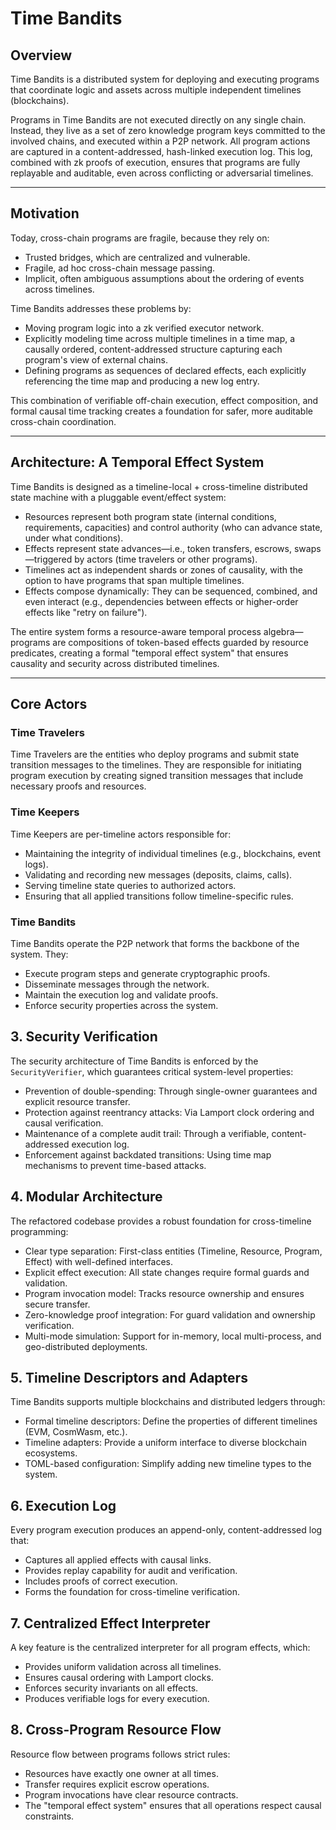 # Time Bandits

## Overview

Time Bandits is a distributed system for deploying and executing programs that coordinate logic and assets across multiple independent timelines (blockchains).

Programs in Time Bandits are not executed directly on any single chain. Instead, they live as a set of zero knowledge program keys committed to the involved chains, and executed within a P2P network. All program actions are captured in a content-addressed, hash-linked execution log. This log, combined with zk proofs of execution, ensures that programs are fully replayable and auditable, even across conflicting or adversarial timelines.

---

## Motivation

Today, cross-chain programs are fragile, because they rely on:
- Trusted bridges, which are centralized and vulnerable.
- Fragile, ad hoc cross-chain message passing.
- Implicit, often ambiguous assumptions about the ordering of events across timelines.

Time Bandits addresses these problems by:
- Moving program logic into a zk verified executor network.
- Explicitly modeling time across multiple timelines in a time map, a causally ordered, content-addressed structure capturing each program's view of external chains.
- Defining programs as sequences of declared effects, each explicitly referencing the time map and producing a new log entry.

This combination of verifiable off-chain execution, effect composition, and formal causal time tracking creates a foundation for safer, more auditable cross-chain coordination.

---

## Architecture: A Temporal Effect System

Time Bandits is designed as a timeline-local + cross-timeline distributed state machine with a pluggable event/effect system:

- Resources represent both program state (internal conditions, requirements, capacities) and control authority (who can advance state, under what conditions).
- Effects represent state advances—i.e., token transfers, escrows, swaps—triggered by actors (time travelers or other programs).
- Timelines act as independent shards or zones of causality, with the option to have programs that span multiple timelines.
- Effects compose dynamically: They can be sequenced, combined, and even interact (e.g., dependencies between effects or higher-order effects like "retry on failure").

The entire system forms a resource-aware temporal process algebra—programs are compositions of token-based effects guarded by resource predicates, creating a formal "temporal effect system" that ensures causality and security across distributed timelines.

---

## Core Actors

### Time Travelers
Time Travelers are the entities who deploy programs and submit state transition messages to the timelines. They are responsible for initiating program execution by creating signed transition messages that include necessary proofs and resources.

### Time Keepers
Time Keepers are per-timeline actors responsible for:
- Maintaining the integrity of individual timelines (e.g., blockchains, event logs).
- Validating and recording new messages (deposits, claims, calls).
- Serving timeline state queries to authorized actors.
- Ensuring that all applied transitions follow timeline-specific rules.

### Time Bandits
Time Bandits operate the P2P network that forms the backbone of the system. They:
- Execute program steps and generate cryptographic proofs.
- Disseminate messages through the network.
- Maintain the execution log and validate proofs.
- Enforce security properties across the system.

## 3. Security Verification

The security architecture of Time Bandits is enforced by the `SecurityVerifier`, which guarantees critical system-level properties:

- Prevention of double-spending: Through single-owner guarantees and explicit resource transfer.
- Protection against reentrancy attacks: Via Lamport clock ordering and causal verification.
- Maintenance of a complete audit trail: Through a verifiable, content-addressed execution log.
- Enforcement against backdated transitions: Using time map mechanisms to prevent time-based attacks.

## 4. Modular Architecture

The refactored codebase provides a robust foundation for cross-timeline programming:

- Clear type separation: First-class entities (Timeline, Resource, Program, Effect) with well-defined interfaces.
- Explicit effect execution: All state changes require formal guards and validation.
- Program invocation model: Tracks resource ownership and ensures secure transfer.
- Zero-knowledge proof integration: For guard validation and ownership verification.
- Multi-mode simulation: Support for in-memory, local multi-process, and geo-distributed deployments.

## 5. Timeline Descriptors and Adapters

Time Bandits supports multiple blockchains and distributed ledgers through:

- Formal timeline descriptors: Define the properties of different timelines (EVM, CosmWasm, etc.).
- Timeline adapters: Provide a uniform interface to diverse blockchain ecosystems.
- TOML-based configuration: Simplify adding new timeline types to the system.

## 6. Execution Log

Every program execution produces an append-only, content-addressed log that:
- Captures all applied effects with causal links.
- Provides replay capability for audit and verification.
- Includes proofs of correct execution.
- Forms the foundation for cross-timeline verification.

## 7. Centralized Effect Interpreter

A key feature is the centralized interpreter for all program effects, which:
- Provides uniform validation across all timelines.
- Ensures causal ordering with Lamport clocks.
- Enforces security invariants on all effects.
- Produces verifiable logs for every execution.

## 8. Cross-Program Resource Flow

Resource flow between programs follows strict rules:
- Resources have exactly one owner at all times.
- Transfer requires explicit escrow operations.
- Program invocations have clear resource contracts.
- The "temporal effect system" ensures that all operations respect causal constraints.